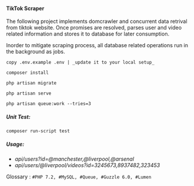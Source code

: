 #### TikTok Scraper

The following project implements domcrawler and concurrent data retrival from tiktok website. Once promises are 
resolved, parses user and video related information and stores it to database for later consumption. 

Inorder to mitigate scraping process, all database related operations run in the background as jobs.
```
copy .env.example .env | _update it to your local setup_

composer install

php artisan migrate

php artisan serve

php artisan queue:work --tries=3
``` 

##### Unit Test:
```$xslt
composer run-script test
```

##### Usage:
  * _api/users?id=@manchester,@liverpool,@arsenal_
  * _api/users/@liverpool/videos?id=3245673,8937482,323453_

Glossary : `#PHP 7.2, #MySQL, #Queue, #Guzzle 6.0, #Lumen`
